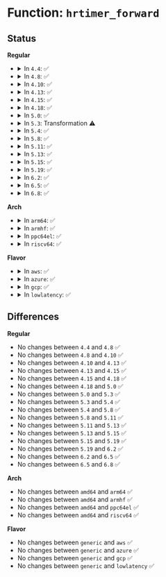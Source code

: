 # Function: <code>hrtimer_forward</code>

## Status
<b>Regular</b>
<ul>
<li>
<details>
<summary>In <code>4.4</code>: ✅</summary>

```c
u64 hrtimer_forward(struct hrtimer *timer, ktime_t now, ktime_t interval);
```

**Collision:** Unique Global

**Inline:** No

**Transformation:** False

**Instances:**

```
In kernel/time/hrtimer.c (ffffffff810eeb60)
Location: kernel/time/hrtimer.c:833
Inline: False
Direct callers:
  - arch/x86/events/intel/cqm.c:mbm_hrtimer_handle
  - arch/x86/events/intel/rapl.c:rapl_hrtimer_handle
  - arch/x86/events/intel/uncore.c:uncore_pmu_hrtimer
  - kernel/signal.c:dequeue_signal
  - kernel/sched/fair.c:sched_cfs_period_timer
  - kernel/sched/rt.c:sched_rt_period_timer
  - kernel/sched/rt.c:enqueue_task_rt
  - kernel/time/posix-timers.c:common_timer_get
  - kernel/time/posix-timers.c:posix_timer_fn
  - kernel/time/posix-timers.c:do_schedule_next_timer
  - kernel/time/tick-sched.c:tick_sched_timer
  - kernel/time/tick-sched.c:tick_nohz_handler
  - kernel/time/tick-sched.c:tick_nohz_restart
  - kernel/time/tick-sched.c:tick_setup_sched_timer
  - kernel/time/tick-sched.c:tick_check_oneshot_change
  - kernel/watchdog.c:watchdog_timer_fn
  - kernel/events/core.c:perf_mux_hrtimer_restart
  - kernel/events/core.c:perf_mux_hrtimer_handler
  - kernel/events/core.c:perf_swevent_hrtimer
  - fs/timerfd.c:timerfd_read
  - fs/timerfd.c:do_timerfd_gettime
  - fs/timerfd.c:do_timerfd_settime
  - drivers/rtc/interface.c:rtc_pie_update_irq
```
**Symbols:**

```
ffffffff810eeb60-ffffffff810eec91: hrtimer_forward (STB_GLOBAL)
```
</details>
</li>
<li>
<details>
<summary>In <code>4.8</code>: ✅</summary>

```c
u64 hrtimer_forward(struct hrtimer *timer, ktime_t now, ktime_t interval);
```

**Collision:** Unique Global

**Inline:** No

**Transformation:** False

**Instances:**

```
In kernel/time/hrtimer.c (ffffffff810f5ba0)
Location: kernel/time/hrtimer.c:823
Inline: False
Direct callers:
  - arch/x86/events/intel/cqm.c:mbm_hrtimer_handle
  - arch/x86/events/intel/uncore.c:uncore_pmu_hrtimer
  - kernel/signal.c:dequeue_signal
  - kernel/sched/fair.c:sched_cfs_period_timer
  - kernel/sched/rt.c:enqueue_task_rt
  - kernel/sched/rt.c:sched_rt_period_timer
  - kernel/time/posix-timers.c:common_timer_get
  - kernel/time/posix-timers.c:posix_timer_fn
  - kernel/time/posix-timers.c:do_schedule_next_timer
  - kernel/time/tick-sched.c:tick_check_oneshot_change
  - kernel/time/tick-sched.c:tick_setup_sched_timer
  - kernel/time/tick-sched.c:tick_sched_timer
  - kernel/time/tick-sched.c:tick_nohz_handler
  - kernel/time/tick-sched.c:tick_nohz_restart
  - kernel/watchdog.c:watchdog_timer_fn
  - kernel/events/core.c:perf_swevent_hrtimer
  - kernel/events/core.c:perf_mux_hrtimer_restart
  - kernel/events/core.c:perf_mux_hrtimer_handler
  - fs/timerfd.c:do_timerfd_gettime
  - fs/timerfd.c:do_timerfd_settime
  - fs/timerfd.c:timerfd_read
  - drivers/rtc/interface.c:rtc_pie_update_irq
```
**Symbols:**

```
ffffffff810f5ba0-ffffffff810f5cd0: hrtimer_forward (STB_GLOBAL)
```
</details>
</li>
<li>
<details>
<summary>In <code>4.10</code>: ✅</summary>

```c
u64 hrtimer_forward(struct hrtimer *timer, ktime_t now, ktime_t interval);
```

**Collision:** Unique Global

**Inline:** No

**Transformation:** False

**Instances:**

```
In kernel/time/hrtimer.c (ffffffff810fcc50)
Location: kernel/time/hrtimer.c:823
Inline: False
Direct callers:
  - arch/x86/events/intel/cqm.c:mbm_hrtimer_handle
  - arch/x86/events/intel/uncore.c:uncore_pmu_hrtimer
  - kernel/signal.c:dequeue_signal
  - kernel/sched/fair.c:sched_cfs_period_timer
  - kernel/sched/rt.c:enqueue_task_rt
  - kernel/sched/rt.c:sched_rt_period_timer
  - kernel/time/posix-timers.c:common_timer_get
  - kernel/time/posix-timers.c:posix_timer_fn
  - kernel/time/posix-timers.c:do_schedule_next_timer
  - kernel/time/tick-sched.c:tick_check_oneshot_change
  - kernel/time/tick-sched.c:tick_setup_sched_timer
  - kernel/time/tick-sched.c:tick_sched_timer
  - kernel/time/tick-sched.c:tick_nohz_handler
  - kernel/time/tick-sched.c:tick_nohz_restart
  - kernel/watchdog.c:watchdog_timer_fn
  - kernel/events/core.c:perf_swevent_hrtimer
  - kernel/events/core.c:perf_mux_hrtimer_restart
  - kernel/events/core.c:perf_mux_hrtimer_handler
  - fs/timerfd.c:do_timerfd_gettime
  - fs/timerfd.c:do_timerfd_settime
  - fs/timerfd.c:timerfd_read
  - drivers/rtc/interface.c:rtc_pie_update_irq
```
**Symbols:**

```
ffffffff810fcc50-ffffffff810fcd85: hrtimer_forward (STB_GLOBAL)
```
</details>
</li>
<li>
<details>
<summary>In <code>4.13</code>: ✅</summary>

```c
u64 hrtimer_forward(struct hrtimer *timer, ktime_t now, ktime_t interval);
```

**Collision:** Unique Global

**Inline:** No

**Transformation:** False

**Instances:**

```
In kernel/time/hrtimer.c (ffffffff810fef30)
Location: kernel/time/hrtimer.c:796
Inline: False
Direct callers:
  - arch/x86/events/intel/uncore.c:uncore_pmu_hrtimer
  - kernel/signal.c:dequeue_signal
  - kernel/sched/fair.c:sched_cfs_period_timer
  - kernel/sched/rt.c:enqueue_task_rt
  - kernel/sched/rt.c:sched_rt_period_timer
  - kernel/time/posix-timers.c:common_hrtimer_forward
  - kernel/time/posix-timers.c:posix_timer_fn
  - kernel/time/posix-timers.c:common_hrtimer_rearm
  - kernel/time/tick-sched.c:tick_check_oneshot_change
  - kernel/time/tick-sched.c:tick_setup_sched_timer
  - kernel/time/tick-sched.c:tick_sched_timer
  - kernel/time/tick-sched.c:tick_nohz_handler
  - kernel/time/tick-sched.c:tick_nohz_idle_exit
  - kernel/watchdog.c:watchdog_timer_fn
  - kernel/events/core.c:perf_swevent_hrtimer
  - kernel/events/core.c:perf_mux_hrtimer_restart
  - kernel/events/core.c:perf_mux_hrtimer_handler
  - fs/timerfd.c:do_timerfd_gettime
  - fs/timerfd.c:do_timerfd_settime
  - fs/timerfd.c:timerfd_read
  - drivers/rtc/interface.c:rtc_pie_update_irq
```
**Symbols:**

```
ffffffff810fef30-ffffffff810ff011: hrtimer_forward (STB_GLOBAL)
```
</details>
</li>
<li>
<details>
<summary>In <code>4.15</code>: ✅</summary>

```c
u64 hrtimer_forward(struct hrtimer *timer, ktime_t now, ktime_t interval);
```

**Collision:** Unique Global

**Inline:** No

**Transformation:** False

**Instances:**

```
In kernel/time/hrtimer.c (ffffffff81109d10)
Location: kernel/time/hrtimer.c:796
Inline: False
Direct callers:
  - arch/x86/events/intel/uncore.c:uncore_pmu_hrtimer
  - kernel/signal.c:dequeue_signal
  - kernel/sched/fair.c:sched_cfs_period_timer
  - kernel/sched/rt.c:enqueue_task_rt
  - kernel/sched/rt.c:sched_rt_period_timer
  - kernel/time/posix-timers.c:common_hrtimer_forward
  - kernel/time/posix-timers.c:posix_timer_fn
  - kernel/time/posix-timers.c:common_hrtimer_rearm
  - kernel/time/tick-sched.c:tick_check_oneshot_change
  - kernel/time/tick-sched.c:tick_setup_sched_timer
  - kernel/time/tick-sched.c:tick_sched_timer
  - kernel/time/tick-sched.c:tick_nohz_handler
  - kernel/time/tick-sched.c:tick_nohz_idle_exit
  - kernel/watchdog.c:watchdog_timer_fn
  - kernel/events/core.c:perf_swevent_hrtimer
  - kernel/events/core.c:perf_mux_hrtimer_restart
  - kernel/events/core.c:perf_mux_hrtimer_handler
  - fs/timerfd.c:do_timerfd_gettime
  - fs/timerfd.c:do_timerfd_settime
  - fs/timerfd.c:timerfd_read
  - drivers/rtc/interface.c:rtc_pie_update_irq
```
**Symbols:**

```
ffffffff81109d10-ffffffff81109df7: hrtimer_forward (STB_GLOBAL)
```
</details>
</li>
<li>
<details>
<summary>In <code>4.18</code>: ✅</summary>

```c
u64 hrtimer_forward(struct hrtimer *timer, ktime_t now, ktime_t interval);
```

**Collision:** Unique Global

**Inline:** No

**Transformation:** False

**Instances:**

```
In kernel/time/hrtimer.c (ffffffff811152e0)
Location: kernel/time/hrtimer.c:907
Inline: False
Direct callers:
  - arch/x86/events/intel/uncore.c:uncore_pmu_hrtimer
  - kernel/signal.c:dequeue_signal
  - kernel/sched/fair.c:sched_cfs_period_timer
  - kernel/sched/rt.c:enqueue_task_rt
  - kernel/sched/rt.c:sched_rt_period_timer
  - kernel/time/posix-timers.c:common_hrtimer_forward
  - kernel/time/posix-timers.c:posix_timer_fn
  - kernel/time/posix-timers.c:common_hrtimer_rearm
  - kernel/time/tick-sched.c:tick_check_oneshot_change
  - kernel/time/tick-sched.c:tick_setup_sched_timer
  - kernel/time/tick-sched.c:tick_sched_timer
  - kernel/time/tick-sched.c:tick_nohz_handler
  - kernel/time/tick-sched.c:__tick_nohz_idle_restart_tick
  - kernel/watchdog.c:watchdog_timer_fn
  - kernel/events/core.c:perf_swevent_hrtimer
  - kernel/events/core.c:perf_mux_hrtimer_restart
  - kernel/events/core.c:perf_mux_hrtimer_handler
  - fs/timerfd.c:do_timerfd_gettime
  - fs/timerfd.c:timerfd_read
  - drivers/rtc/interface.c:rtc_pie_update_irq
```
**Symbols:**

```
ffffffff811152e0-ffffffff811153c5: hrtimer_forward (STB_GLOBAL)
```
</details>
</li>
<li>
<details>
<summary>In <code>5.0</code>: ✅</summary>

```c
u64 hrtimer_forward(struct hrtimer *timer, ktime_t now, ktime_t interval);
```

**Collision:** Unique Global

**Inline:** No

**Transformation:** False

**Instances:**

```
In kernel/time/hrtimer.c (ffffffff81120920)
Location: kernel/time/hrtimer.c:898
Inline: False
Direct callers:
  - arch/x86/events/intel/uncore.c:uncore_pmu_hrtimer
  - kernel/signal.c:dequeue_signal
  - kernel/sched/fair.c:sched_cfs_period_timer
  - kernel/sched/rt.c:enqueue_task_rt
  - kernel/sched/rt.c:sched_rt_period_timer
  - kernel/time/posix-timers.c:common_hrtimer_forward
  - kernel/time/posix-timers.c:posix_timer_fn
  - kernel/time/posix-timers.c:common_hrtimer_rearm
  - kernel/time/tick-sched.c:tick_check_oneshot_change
  - kernel/time/tick-sched.c:tick_setup_sched_timer
  - kernel/time/tick-sched.c:tick_sched_timer
  - kernel/time/tick-sched.c:tick_nohz_handler
  - kernel/time/tick-sched.c:__tick_nohz_idle_restart_tick
  - kernel/watchdog.c:watchdog_timer_fn
  - kernel/events/core.c:perf_swevent_hrtimer
  - kernel/events/core.c:perf_mux_hrtimer_restart
  - kernel/events/core.c:perf_mux_hrtimer_handler
  - fs/timerfd.c:do_timerfd_gettime
  - fs/timerfd.c:timerfd_read
  - drivers/rtc/interface.c:rtc_pie_update_irq
  - drivers/powercap/idle_inject.c:idle_inject_timer_fn
```
**Symbols:**

```
ffffffff81120920-ffffffff81120a05: hrtimer_forward (STB_GLOBAL)
```
</details>
</li>
<li>
<details>
<summary>In <code>5.3</code>: Transformation ⚠️</summary>

```c
u64 hrtimer_forward(struct hrtimer *timer, ktime_t now, ktime_t interval);
```

**Collision:** Unique Global

**Inline:** No

**Transformation:** True

**Instances:**

```
In kernel/time/hrtimer.c (0)
Location: kernel/time/hrtimer.c:897
Inline: False
Direct callers:
  - arch/x86/events/intel/uncore.c:uncore_pmu_hrtimer
  - kernel/signal.c:dequeue_signal
  - kernel/sched/fair.c:sched_cfs_period_timer
  - kernel/sched/rt.c:enqueue_task_rt
  - kernel/sched/rt.c:sched_rt_period_timer
  - kernel/time/posix-timers.c:common_hrtimer_forward
  - kernel/time/posix-timers.c:posix_timer_fn
  - kernel/time/posix-timers.c:common_hrtimer_rearm
  - kernel/time/tick-sched.c:tick_check_oneshot_change
  - kernel/time/tick-sched.c:tick_setup_sched_timer
  - kernel/time/tick-sched.c:tick_sched_timer
  - kernel/time/tick-sched.c:tick_nohz_handler
  - kernel/time/tick-sched.c:__tick_nohz_idle_restart_tick
  - kernel/watchdog.c:watchdog_timer_fn
  - kernel/events/core.c:perf_swevent_hrtimer
  - kernel/events/core.c:perf_mux_hrtimer_restart
  - kernel/events/core.c:perf_mux_hrtimer_handler
  - fs/timerfd.c:do_timerfd_gettime
  - fs/timerfd.c:timerfd_read
  - drivers/rtc/interface.c:rtc_pie_update_irq
  - drivers/powercap/idle_inject.c:idle_inject_timer_fn
  - net/xfrm/xfrm_state.c:xfrm_timer_handler
```
**Symbols:**

```
ffffffff8112cd77-ffffffff8112cd8a: hrtimer_forward.cold (STB_LOCAL)
ffffffff8112b6b0-ffffffff8112b760: hrtimer_forward (STB_GLOBAL)
```
</details>
</li>
<li>
<details>
<summary>In <code>5.4</code>: ✅</summary>

```c
u64 hrtimer_forward(struct hrtimer *timer, ktime_t now, ktime_t interval);
```

**Collision:** Unique Global

**Inline:** No

**Transformation:** False

**Instances:**

```
In kernel/time/hrtimer.c (ffffffff811371b0)
Location: kernel/time/hrtimer.c:918
Inline: False
Direct callers:
  - arch/x86/events/intel/uncore.c:uncore_pmu_hrtimer
  - kernel/signal.c:dequeue_signal
  - kernel/sched/fair.c:sched_cfs_period_timer
  - kernel/sched/rt.c:__enqueue_rt_entity
  - kernel/sched/rt.c:sched_rt_period_timer
  - kernel/time/posix-timers.c:common_hrtimer_forward
  - kernel/time/posix-timers.c:posix_timer_fn
  - kernel/time/posix-timers.c:common_hrtimer_rearm
  - kernel/time/tick-sched.c:tick_check_oneshot_change
  - kernel/time/tick-sched.c:tick_setup_sched_timer
  - kernel/time/tick-sched.c:tick_sched_timer
  - kernel/time/tick-sched.c:tick_nohz_handler
  - kernel/time/tick-sched.c:__tick_nohz_idle_restart_tick
  - kernel/watchdog.c:watchdog_timer_fn
  - kernel/events/core.c:perf_swevent_hrtimer
  - kernel/events/core.c:perf_mux_hrtimer_restart
  - kernel/events/core.c:perf_mux_hrtimer_handler
  - fs/timerfd.c:do_timerfd_gettime
  - fs/timerfd.c:timerfd_read
  - drivers/rtc/interface.c:rtc_pie_update_irq
  - drivers/powercap/idle_inject.c:idle_inject_timer_fn
  - net/xfrm/xfrm_state.c:xfrm_timer_handler
```
**Symbols:**

```
ffffffff811371b0-ffffffff81137258: hrtimer_forward (STB_GLOBAL)
```
</details>
</li>
<li>
<details>
<summary>In <code>5.8</code>: ✅</summary>

```c
u64 hrtimer_forward(struct hrtimer *timer, ktime_t now, ktime_t interval);
```

**Collision:** Unique Global

**Inline:** No

**Transformation:** False

**Instances:**

```
In kernel/time/hrtimer.c (ffffffff81145f00)
Location: kernel/time/hrtimer.c:918
Inline: False
Direct callers:
  - arch/x86/events/intel/uncore.c:uncore_pmu_hrtimer
  - kernel/signal.c:dequeue_signal
  - kernel/sched/fair.c:sched_cfs_period_timer
  - kernel/sched/rt.c:__enqueue_rt_entity
  - kernel/sched/rt.c:sched_rt_period_timer
  - kernel/time/posix-timers.c:common_hrtimer_forward
  - kernel/time/posix-timers.c:posix_timer_fn
  - kernel/time/posix-timers.c:common_hrtimer_rearm
  - kernel/time/tick-sched.c:tick_setup_sched_timer
  - kernel/time/tick-sched.c:tick_sched_timer
  - kernel/time/tick-sched.c:tick_nohz_switch_to_nohz
  - kernel/time/tick-sched.c:tick_nohz_handler
  - kernel/time/tick-sched.c:tick_nohz_restart
  - kernel/watchdog.c:watchdog_timer_fn
  - kernel/events/core.c:perf_swevent_hrtimer
  - kernel/events/core.c:perf_mux_hrtimer_restart
  - kernel/events/core.c:perf_mux_hrtimer_handler
  - fs/timerfd.c:do_timerfd_gettime
  - fs/timerfd.c:do_timerfd_settime
  - fs/timerfd.c:timerfd_read
  - drivers/rtc/interface.c:rtc_pie_update_irq
  - drivers/mailbox/mailbox.c:txdone_hrtimer
  - drivers/powercap/idle_inject.c:idle_inject_timer_fn
  - net/xfrm/xfrm_state.c:xfrm_timer_handler
```
**Symbols:**

```
ffffffff81145f00-ffffffff81145fab: hrtimer_forward (STB_GLOBAL)
```
</details>
</li>
<li>
<details>
<summary>In <code>5.11</code>: ✅</summary>

```c
u64 hrtimer_forward(struct hrtimer *timer, ktime_t now, ktime_t interval);
```

**Collision:** Unique Global

**Inline:** No

**Transformation:** False

**Instances:**

```
In kernel/time/hrtimer.c (ffffffff81142420)
Location: kernel/time/hrtimer.c:935
Inline: False
Direct callers:
  - arch/x86/events/intel/uncore.c:uncore_pmu_hrtimer
  - kernel/signal.c:dequeue_signal
  - kernel/sched/fair.c:sched_cfs_period_timer
  - kernel/sched/rt.c:__enqueue_rt_entity
  - kernel/sched/rt.c:sched_rt_period_timer
  - kernel/time/posix-timers.c:common_hrtimer_forward
  - kernel/time/posix-timers.c:posix_timer_fn
  - kernel/time/posix-timers.c:common_hrtimer_rearm
  - kernel/time/tick-sched.c:tick_setup_sched_timer
  - kernel/time/tick-sched.c:tick_sched_timer
  - kernel/time/tick-sched.c:tick_nohz_switch_to_nohz
  - kernel/time/tick-sched.c:tick_nohz_handler
  - kernel/time/tick-sched.c:tick_nohz_restart
  - kernel/watchdog.c:watchdog_timer_fn
  - kernel/events/core.c:perf_swevent_hrtimer
  - kernel/events/core.c:perf_mux_hrtimer_restart
  - kernel/events/core.c:perf_mux_hrtimer_handler
  - fs/timerfd.c:do_timerfd_gettime
  - fs/timerfd.c:do_timerfd_settime
  - fs/timerfd.c:timerfd_read
  - drivers/rtc/interface.c:rtc_pie_update_irq
  - drivers/mailbox/mailbox.c:txdone_hrtimer
  - drivers/powercap/idle_inject.c:idle_inject_timer_fn
  - net/xfrm/xfrm_state.c:xfrm_timer_handler
```
**Symbols:**

```
ffffffff81142420-ffffffff811424cb: hrtimer_forward (STB_GLOBAL)
```
</details>
</li>
<li>
<details>
<summary>In <code>5.13</code>: ✅</summary>

```c
u64 hrtimer_forward(struct hrtimer *timer, ktime_t now, ktime_t interval);
```

**Collision:** Unique Global

**Inline:** No

**Transformation:** False

**Instances:**

```
In kernel/time/hrtimer.c (ffffffff81143600)
Location: kernel/time/hrtimer.c:935
Inline: False
Direct callers:
  - arch/x86/events/intel/uncore.c:uncore_pmu_hrtimer
  - kernel/signal.c:dequeue_signal
  - kernel/sched/fair.c:sched_cfs_period_timer
  - kernel/sched/rt.c:__enqueue_rt_entity
  - kernel/sched/rt.c:sched_rt_period_timer
  - kernel/time/posix-timers.c:common_hrtimer_forward
  - kernel/time/posix-timers.c:posix_timer_fn
  - kernel/time/posix-timers.c:common_hrtimer_rearm
  - kernel/time/tick-sched.c:tick_check_oneshot_change
  - kernel/time/tick-sched.c:tick_setup_sched_timer
  - kernel/time/tick-sched.c:tick_sched_timer
  - kernel/time/tick-sched.c:tick_nohz_handler
  - kernel/time/tick-sched.c:tick_nohz_restart
  - kernel/watchdog.c:watchdog_timer_fn
  - kernel/events/core.c:perf_swevent_hrtimer
  - kernel/events/core.c:perf_mux_hrtimer_restart
  - kernel/events/core.c:perf_mux_hrtimer_handler
  - fs/timerfd.c:do_timerfd_gettime
  - fs/timerfd.c:do_timerfd_settime
  - fs/timerfd.c:timerfd_read
  - drivers/rtc/interface.c:rtc_pie_update_irq
  - drivers/mailbox/mailbox.c:txdone_hrtimer
  - drivers/powercap/idle_inject.c:idle_inject_timer_fn
  - net/xfrm/xfrm_state.c:xfrm_timer_handler
```
**Symbols:**

```
ffffffff81143600-ffffffff811436ab: hrtimer_forward (STB_GLOBAL)
```
</details>
</li>
<li>
<details>
<summary>In <code>5.15</code>: ✅</summary>

```c
u64 hrtimer_forward(struct hrtimer *timer, ktime_t now, ktime_t interval);
```

**Collision:** Unique Global

**Inline:** No

**Transformation:** False

**Instances:**

```
In kernel/time/hrtimer.c (ffffffff81166be0)
Location: kernel/time/hrtimer.c:1037
Inline: False
Direct callers:
  - arch/x86/events/intel/uncore.c:uncore_pmu_hrtimer
  - kernel/signal.c:dequeue_signal
  - kernel/sched/fair.c:sched_cfs_period_timer
  - kernel/sched/rt.c:enqueue_task_rt
  - kernel/sched/rt.c:update_curr_rt
  - kernel/sched/rt.c:sched_rt_period_timer
  - kernel/time/posix-timers.c:common_hrtimer_forward
  - kernel/time/posix-timers.c:posix_timer_fn
  - kernel/time/posix-timers.c:common_hrtimer_rearm
  - kernel/time/tick-sched.c:tick_check_oneshot_change
  - kernel/time/tick-sched.c:tick_setup_sched_timer
  - kernel/time/tick-sched.c:tick_sched_timer
  - kernel/time/tick-sched.c:tick_nohz_handler
  - kernel/time/tick-sched.c:tick_nohz_restart
  - kernel/watchdog.c:watchdog_timer_fn
  - kernel/events/core.c:perf_swevent_hrtimer
  - kernel/events/core.c:perf_mux_hrtimer_restart
  - kernel/events/core.c:perf_mux_hrtimer_handler
  - fs/timerfd.c:do_timerfd_gettime
  - fs/timerfd.c:do_timerfd_settime
  - fs/timerfd.c:timerfd_read
  - drivers/rtc/interface.c:rtc_pie_update_irq
  - drivers/mailbox/mailbox.c:txdone_hrtimer
  - drivers/powercap/idle_inject.c:idle_inject_timer_fn
  - net/xfrm/xfrm_state.c:xfrm_timer_handler
```
**Symbols:**

```
ffffffff81166be0-ffffffff81166c8b: hrtimer_forward (STB_GLOBAL)
```
</details>
</li>
<li>
<details>
<summary>In <code>5.19</code>: ✅</summary>

```c
u64 hrtimer_forward(struct hrtimer *timer, ktime_t now, ktime_t interval);
```

**Collision:** Unique Global

**Inline:** No

**Transformation:** False

**Instances:**

```
In kernel/time/hrtimer.c (ffffffff8119a350)
Location: kernel/time/hrtimer.c:1037
Inline: False
Direct callers:
  - arch/x86/events/intel/uncore.c:uncore_pmu_hrtimer
  - kernel/signal.c:dequeue_signal
  - kernel/sched/fair.c:sched_cfs_period_timer
  - kernel/sched/build_policy.c:enqueue_task_rt
  - kernel/sched/build_policy.c:update_curr_rt
  - kernel/sched/build_policy.c:sched_rt_period_timer
  - kernel/time/posix-timers.c:common_hrtimer_forward
  - kernel/time/posix-timers.c:posix_timer_fn
  - kernel/time/posix-timers.c:common_hrtimer_rearm
  - kernel/time/tick-sched.c:tick_check_oneshot_change
  - kernel/time/tick-sched.c:tick_setup_sched_timer
  - kernel/time/tick-sched.c:tick_sched_timer
  - kernel/time/tick-sched.c:tick_nohz_handler
  - kernel/time/tick-sched.c:tick_nohz_restart
  - kernel/watchdog.c:watchdog_timer_fn
  - kernel/events/core.c:perf_swevent_hrtimer
  - kernel/events/core.c:perf_mux_hrtimer_restart
  - kernel/events/core.c:perf_mux_hrtimer_handler
  - fs/timerfd.c:do_timerfd_gettime
  - fs/timerfd.c:do_timerfd_settime
  - fs/timerfd.c:timerfd_read
  - drivers/rtc/interface.c:rtc_pie_update_irq
  - drivers/mailbox/mailbox.c:txdone_hrtimer
  - drivers/powercap/idle_inject.c:idle_inject_timer_fn
  - net/xfrm/xfrm_state.c:xfrm_timer_handler
```
**Symbols:**

```
ffffffff8119a350-ffffffff8119a42e: hrtimer_forward (STB_GLOBAL)
```
</details>
</li>
<li>
<details>
<summary>In <code>6.2</code>: ✅</summary>

```c
u64 hrtimer_forward(struct hrtimer *timer, ktime_t now, ktime_t interval);
```

**Collision:** Unique Global

**Inline:** No

**Transformation:** False

**Instances:**

```
In kernel/time/hrtimer.c (ffffffff811d8a70)
Location: kernel/time/hrtimer.c:1037
Inline: False
Direct callers:
  - arch/x86/events/intel/uncore.c:uncore_pmu_hrtimer
  - kernel/signal.c:dequeue_signal
  - kernel/sched/fair.c:sched_cfs_period_timer
  - kernel/sched/build_policy.c:enqueue_task_rt
  - kernel/sched/build_policy.c:update_curr_rt
  - kernel/sched/build_policy.c:sched_rt_period_timer
  - kernel/time/posix-timers.c:common_hrtimer_forward
  - kernel/time/posix-timers.c:posix_timer_fn
  - kernel/time/posix-timers.c:common_hrtimer_rearm
  - kernel/time/tick-sched.c:tick_check_oneshot_change
  - kernel/time/tick-sched.c:tick_setup_sched_timer
  - kernel/time/tick-sched.c:tick_sched_timer
  - kernel/time/tick-sched.c:tick_nohz_handler
  - kernel/time/tick-sched.c:tick_nohz_restart
  - kernel/watchdog.c:watchdog_timer_fn
  - kernel/events/core.c:perf_swevent_hrtimer
  - kernel/events/core.c:perf_mux_hrtimer_restart
  - kernel/events/core.c:perf_mux_hrtimer_handler
  - fs/timerfd.c:do_timerfd_gettime
  - fs/timerfd.c:do_timerfd_settime
  - fs/timerfd.c:timerfd_read
  - drivers/rtc/interface.c:rtc_pie_update_irq
  - drivers/mailbox/mailbox.c:txdone_hrtimer
  - drivers/powercap/idle_inject.c:idle_inject_timer_fn
  - net/xfrm/xfrm_state.c:xfrm_timer_handler
```
**Symbols:**

```
ffffffff811d8a70-ffffffff811d8b4e: hrtimer_forward (STB_GLOBAL)
```
</details>
</li>
<li>
<details>
<summary>In <code>6.5</code>: ✅</summary>

```c
u64 hrtimer_forward(struct hrtimer *timer, ktime_t now, ktime_t interval);
```

**Collision:** Unique Global

**Inline:** No

**Transformation:** False

**Instances:**

```
In kernel/time/hrtimer.c (ffffffff811ecea0)
Location: kernel/time/hrtimer.c:1040
Inline: False
Direct callers:
  - arch/x86/events/intel/uncore.c:uncore_pmu_hrtimer
  - kernel/signal.c:dequeue_signal
  - kernel/sched/fair.c:sched_cfs_period_timer
  - kernel/sched/build_policy.c:enqueue_task_rt
  - kernel/sched/build_policy.c:update_curr_rt
  - kernel/sched/build_policy.c:sched_rt_period_timer
  - kernel/time/posix-timers.c:common_hrtimer_forward
  - kernel/time/posix-timers.c:posix_timer_fn
  - kernel/time/posix-timers.c:common_hrtimer_rearm
  - kernel/time/tick-sched.c:tick_check_oneshot_change
  - kernel/time/tick-sched.c:tick_setup_sched_timer
  - kernel/time/tick-sched.c:tick_sched_timer
  - kernel/time/tick-sched.c:tick_nohz_handler
  - kernel/time/tick-sched.c:tick_nohz_restart
  - kernel/watchdog.c:watchdog_timer_fn
  - kernel/events/core.c:perf_swevent_hrtimer
  - kernel/events/core.c:perf_mux_hrtimer_restart
  - kernel/events/core.c:perf_mux_hrtimer_handler
  - fs/timerfd.c:do_timerfd_gettime
  - fs/timerfd.c:do_timerfd_settime
  - fs/timerfd.c:timerfd_read
  - drivers/rtc/interface.c:rtc_pie_update_irq
  - drivers/mailbox/mailbox.c:txdone_hrtimer
  - drivers/powercap/idle_inject.c:idle_inject_timer_fn
  - net/xfrm/xfrm_state.c:xfrm_timer_handler
```
**Symbols:**

```
ffffffff811ecea0-ffffffff811ecf7e: hrtimer_forward (STB_GLOBAL)
```
</details>
</li>
<li>
<details>
<summary>In <code>6.8</code>: ✅</summary>

```c
u64 hrtimer_forward(struct hrtimer *timer, ktime_t now, ktime_t interval);
```

**Collision:** Unique Global

**Inline:** No

**Transformation:** False

**Instances:**

```
In kernel/time/hrtimer.c (ffffffff81203000)
Location: kernel/time/hrtimer.c:1040
Inline: False
Direct callers:
  - arch/x86/events/intel/uncore.c:uncore_pmu_hrtimer
  - kernel/signal.c:dequeue_signal
  - kernel/sched/fair.c:sched_cfs_period_timer
  - kernel/sched/build_policy.c:enqueue_task_rt
  - kernel/sched/build_policy.c:update_curr_rt
  - kernel/sched/build_policy.c:sched_rt_period_timer
  - kernel/time/posix-timers.c:common_hrtimer_forward
  - kernel/time/posix-timers.c:posix_timer_fn
  - kernel/time/posix-timers.c:common_hrtimer_rearm
  - kernel/time/tick-sched.c:tick_check_oneshot_change
  - kernel/time/tick-sched.c:tick_setup_sched_timer
  - kernel/time/tick-sched.c:tick_nohz_highres_handler
  - kernel/time/tick-sched.c:tick_nohz_lowres_handler
  - kernel/time/tick-sched.c:tick_nohz_restart_sched_tick
  - kernel/watchdog.c:watchdog_timer_fn
  - kernel/events/core.c:perf_swevent_hrtimer
  - kernel/events/core.c:perf_mux_hrtimer_restart
  - kernel/events/core.c:perf_mux_hrtimer_handler
  - fs/timerfd.c:do_timerfd_gettime
  - fs/timerfd.c:do_timerfd_settime
  - fs/timerfd.c:timerfd_read
  - drivers/rtc/interface.c:rtc_pie_update_irq
  - drivers/mailbox/mailbox.c:txdone_hrtimer
  - drivers/powercap/idle_inject.c:idle_inject_timer_fn
  - net/xfrm/xfrm_state.c:xfrm_timer_handler
```
**Symbols:**

```
ffffffff81203000-ffffffff812030de: hrtimer_forward (STB_GLOBAL)
```
</details>
</li>
</ul>
<b>Arch</b>
<ul>
<li>
<details>
<summary>In <code>arm64</code>: ✅</summary>

```c
u64 hrtimer_forward(struct hrtimer *timer, ktime_t now, ktime_t interval);
```

**Collision:** Unique Global

**Inline:** No

**Transformation:** False

**Instances:**

```
In kernel/time/hrtimer.c (ffff8000101a0688)
Location: kernel/time/hrtimer.c:918
Inline: False
Direct callers:
  - virt/kvm/arm/arch_timer.c:kvm_hrtimer_expire
  - virt/kvm/arm/arch_timer.c:kvm_bg_timer_expire
  - kernel/signal.c:dequeue_signal
  - kernel/sched/fair.c:sched_cfs_period_timer
  - kernel/sched/rt.c:__enqueue_rt_entity
  - kernel/sched/rt.c:sched_rt_period_timer
  - kernel/time/posix-timers.c:common_hrtimer_forward
  - kernel/time/posix-timers.c:posix_timer_fn
  - kernel/time/posix-timers.c:common_hrtimer_rearm
  - kernel/time/sched_clock.c:sched_clock_poll
  - kernel/time/tick-sched.c:tick_check_oneshot_change
  - kernel/time/tick-sched.c:tick_setup_sched_timer
  - kernel/time/tick-sched.c:tick_sched_timer
  - kernel/time/tick-sched.c:tick_nohz_handler
  - kernel/time/tick-sched.c:__tick_nohz_idle_restart_tick
  - kernel/watchdog.c:watchdog_timer_fn
  - kernel/events/core.c:perf_swevent_hrtimer
  - kernel/events/core.c:perf_mux_hrtimer_restart
  - kernel/events/core.c:perf_mux_hrtimer_handler
  - fs/timerfd.c:do_timerfd_gettime
  - fs/timerfd.c:timerfd_read
  - drivers/rtc/interface.c:rtc_pie_update_irq
  - drivers/media/cec/cec-pin.c:cec_pin_timer
  - drivers/media/cec/cec-pin.c:cec_pin_timer
  - drivers/media/cec/cec-pin.c:cec_pin_timer
  - drivers/media/cec/cec-pin.c:cec_pin_timer
  - drivers/media/cec/cec-pin.c:cec_pin_timer
  - drivers/powercap/idle_inject.c:idle_inject_timer_fn
  - drivers/perf/arm-ccn.c:arm_ccn_pmu_timer_handler
  - net/xfrm/xfrm_state.c:xfrm_timer_handler
```
**Symbols:**

```
ffff8000101a0688-ffff8000101a0774: hrtimer_forward (STB_GLOBAL)
```
</details>
</li>
<li>
<details>
<summary>In <code>armhf</code>: ✅</summary>

```c
u64 hrtimer_forward(struct hrtimer *timer, ktime_t now, ktime_t interval);
```

**Collision:** Unique Global

**Inline:** No

**Transformation:** False

**Instances:**

```
In kernel/time/hrtimer.c (c03eb844)
Location: kernel/time/hrtimer.c:918
Inline: False
Direct callers:
  - arch/arm/mm/cache-l2x0-pmu.c:l2x0_pmu_poll
  - arch/arm/mach-imx/mmdc.c:mmdc_pmu_timer_handler
  - kernel/signal.c:dequeue_signal
  - kernel/sched/fair.c:sched_cfs_period_timer
  - kernel/sched/rt.c:__enqueue_rt_entity
  - kernel/sched/rt.c:sched_rt_period_timer
  - kernel/time/posix-timers.c:common_hrtimer_forward
  - kernel/time/posix-timers.c:posix_timer_fn
  - kernel/time/posix-timers.c:common_hrtimer_rearm
  - kernel/time/sched_clock.c:sched_clock_poll
  - kernel/time/tick-sched.c:tick_check_oneshot_change
  - kernel/time/tick-sched.c:tick_setup_sched_timer
  - kernel/time/tick-sched.c:tick_sched_timer
  - kernel/time/tick-sched.c:tick_nohz_handler
  - kernel/time/tick-sched.c:__tick_nohz_idle_restart_tick
  - kernel/watchdog.c:watchdog_timer_fn
  - kernel/events/core.c:perf_swevent_hrtimer
  - kernel/events/core.c:perf_mux_hrtimer_restart
  - kernel/events/core.c:perf_mux_hrtimer_handler
  - fs/timerfd.c:do_timerfd_gettime
  - fs/timerfd.c:timerfd_read
  - drivers/rtc/interface.c:rtc_pie_update_irq
  - drivers/powercap/idle_inject.c:idle_inject_timer_fn
  - drivers/perf/arm-ccn.c:arm_ccn_pmu_timer_handler
  - sound/soc/fsl/imx-pcm-fiq.c:snd_hrtimer_callback
  - net/xfrm/xfrm_state.c:xfrm_timer_handler
```
**Symbols:**

```
c03eb844-c03eba4c: hrtimer_forward (STB_GLOBAL)
```
</details>
</li>
<li>
<details>
<summary>In <code>ppc64el</code>: ✅</summary>

```c
u64 hrtimer_forward(struct hrtimer *timer, ktime_t now, ktime_t interval);
```

**Collision:** Unique Global

**Inline:** No

**Transformation:** False

**Instances:**

```
In kernel/time/hrtimer.c (c000000000201fd0)
Location: kernel/time/hrtimer.c:918
Inline: False
Direct callers:
  - arch/powerpc/kernel/watchdog.c:watchdog_timer_fn
  - kernel/signal.c:dequeue_signal
  - kernel/sched/fair.c:sched_cfs_period_timer
  - kernel/sched/fair.c:sched_cfs_period_timer
  - kernel/sched/rt.c:__enqueue_rt_entity
  - kernel/sched/rt.c:sched_rt_period_timer
  - kernel/sched/rt.c:sched_rt_period_timer
  - kernel/time/posix-timers.c:common_hrtimer_forward
  - kernel/time/posix-timers.c:posix_timer_fn
  - kernel/time/posix-timers.c:common_hrtimer_rearm
  - kernel/time/tick-sched.c:tick_check_oneshot_change
  - kernel/time/tick-sched.c:tick_setup_sched_timer
  - kernel/time/tick-sched.c:tick_sched_timer
  - kernel/time/tick-sched.c:tick_nohz_handler
  - kernel/time/tick-sched.c:__tick_nohz_idle_restart_tick
  - kernel/watchdog.c:watchdog_timer_fn
  - kernel/events/core.c:perf_swevent_hrtimer
  - kernel/events/core.c:perf_mux_hrtimer_restart
  - kernel/events/core.c:perf_mux_hrtimer_handler
  - fs/timerfd.c:do_timerfd_gettime
  - fs/timerfd.c:timerfd_read
  - drivers/rtc/interface.c:rtc_pie_update_irq
  - drivers/powercap/idle_inject.c:idle_inject_timer_fn
  - net/xfrm/xfrm_state.c:xfrm_timer_handler
```
**Symbols:**

```
c000000000201fd0-c0000000002020d8: hrtimer_forward (STB_GLOBAL)
```
</details>
</li>
<li>
<details>
<summary>In <code>riscv64</code>: ✅</summary>

```c
u64 hrtimer_forward(struct hrtimer *timer, ktime_t now, ktime_t interval);
```

**Collision:** Unique Global

**Inline:** No

**Transformation:** False

**Instances:**

```
In kernel/time/hrtimer.c (ffffffe00012df38)
Location: kernel/time/hrtimer.c:918
Inline: False
Direct callers:
  - kernel/signal.c:dequeue_signal
  - kernel/sched/fair.c:sched_cfs_period_timer
  - kernel/sched/rt.c:__enqueue_rt_entity
  - kernel/sched/rt.c:sched_rt_period_timer
  - kernel/time/posix-timers.c:common_hrtimer_forward
  - kernel/time/posix-timers.c:posix_timer_fn
  - kernel/time/posix-timers.c:common_hrtimer_rearm
  - kernel/time/sched_clock.c:sched_clock_poll
  - kernel/time/tick-sched.c:tick_check_oneshot_change
  - kernel/time/tick-sched.c:tick_setup_sched_timer
  - kernel/time/tick-sched.c:tick_sched_timer
  - kernel/time/tick-sched.c:tick_nohz_handler
  - kernel/time/tick-sched.c:__tick_nohz_idle_restart_tick
  - kernel/watchdog.c:watchdog_timer_fn
  - kernel/events/core.c:perf_swevent_hrtimer
  - kernel/events/core.c:perf_mux_hrtimer_restart
  - kernel/events/core.c:perf_mux_hrtimer_handler
  - fs/timerfd.c:__se_sys_timerfd_gettime
  - fs/timerfd.c:__se_sys_timerfd_settime
  - fs/timerfd.c:timerfd_read
  - drivers/rtc/interface.c:rtc_pie_update_irq
  - net/xfrm/xfrm_state.c:xfrm_timer_handler
```
**Symbols:**

```
ffffffe00012df38-ffffffe00012dfe8: hrtimer_forward (STB_GLOBAL)
```
</details>
</li>
</ul>
<b>Flavor</b>
<ul>
<li>
<details>
<summary>In <code>aws</code>: ✅</summary>

```c
u64 hrtimer_forward(struct hrtimer *timer, ktime_t now, ktime_t interval);
```

**Collision:** Unique Global

**Inline:** No

**Transformation:** False

**Instances:**

```
In kernel/time/hrtimer.c (ffffffff8112f960)
Location: kernel/time/hrtimer.c:918
Inline: False
Direct callers:
  - arch/x86/events/intel/uncore.c:uncore_pmu_hrtimer
  - kernel/signal.c:dequeue_signal
  - kernel/sched/fair.c:sched_cfs_period_timer
  - kernel/sched/rt.c:enqueue_task_rt
  - kernel/sched/rt.c:sched_rt_period_timer
  - kernel/time/posix-timers.c:common_hrtimer_forward
  - kernel/time/posix-timers.c:posix_timer_fn
  - kernel/time/posix-timers.c:common_hrtimer_rearm
  - kernel/time/tick-sched.c:tick_check_oneshot_change
  - kernel/time/tick-sched.c:tick_setup_sched_timer
  - kernel/time/tick-sched.c:tick_sched_timer
  - kernel/time/tick-sched.c:tick_nohz_handler
  - kernel/time/tick-sched.c:__tick_nohz_idle_restart_tick
  - kernel/watchdog.c:watchdog_timer_fn
  - kernel/events/core.c:perf_swevent_hrtimer
  - kernel/events/core.c:perf_mux_hrtimer_restart
  - kernel/events/core.c:perf_mux_hrtimer_handler
  - fs/timerfd.c:do_timerfd_gettime
  - fs/timerfd.c:timerfd_read
  - drivers/rtc/interface.c:rtc_pie_update_irq
  - net/xfrm/xfrm_state.c:xfrm_timer_handler
```
**Symbols:**

```
ffffffff8112f960-ffffffff8112fa08: hrtimer_forward (STB_GLOBAL)
```
</details>
</li>
<li>
<details>
<summary>In <code>azure</code>: ✅</summary>

```c
u64 hrtimer_forward(struct hrtimer *timer, ktime_t now, ktime_t interval);
```

**Collision:** Unique Global

**Inline:** No

**Transformation:** False

**Instances:**

```
In kernel/time/hrtimer.c (ffffffff811223d0)
Location: kernel/time/hrtimer.c:918
Inline: False
Direct callers:
  - arch/x86/events/intel/uncore.c:uncore_pmu_hrtimer
  - kernel/signal.c:dequeue_signal
  - kernel/sched/fair.c:sched_cfs_period_timer
  - kernel/sched/rt.c:__enqueue_rt_entity
  - kernel/sched/rt.c:sched_rt_period_timer
  - kernel/time/posix-timers.c:common_hrtimer_forward
  - kernel/time/posix-timers.c:posix_timer_fn
  - kernel/time/posix-timers.c:common_hrtimer_rearm
  - kernel/time/tick-sched.c:tick_check_oneshot_change
  - kernel/time/tick-sched.c:tick_setup_sched_timer
  - kernel/time/tick-sched.c:tick_sched_timer
  - kernel/time/tick-sched.c:tick_nohz_handler
  - kernel/time/tick-sched.c:tick_nohz_restart_sched_tick
  - kernel/watchdog.c:watchdog_timer_fn
  - kernel/events/core.c:perf_swevent_hrtimer
  - kernel/events/core.c:perf_mux_hrtimer_restart
  - kernel/events/core.c:perf_mux_hrtimer_handler
  - fs/timerfd.c:do_timerfd_gettime
  - fs/timerfd.c:timerfd_read
  - drivers/rtc/interface.c:rtc_pie_update_irq
  - net/xfrm/xfrm_state.c:xfrm_timer_handler
```
**Symbols:**

```
ffffffff811223d0-ffffffff81122478: hrtimer_forward (STB_GLOBAL)
```
</details>
</li>
<li>
<details>
<summary>In <code>gcp</code>: ✅</summary>

```c
u64 hrtimer_forward(struct hrtimer *timer, ktime_t now, ktime_t interval);
```

**Collision:** Unique Global

**Inline:** No

**Transformation:** False

**Instances:**

```
In kernel/time/hrtimer.c (ffffffff8112d680)
Location: kernel/time/hrtimer.c:918
Inline: False
Direct callers:
  - arch/x86/events/intel/uncore.c:uncore_pmu_hrtimer
  - kernel/signal.c:dequeue_signal
  - kernel/sched/fair.c:sched_cfs_period_timer
  - kernel/sched/rt.c:__enqueue_rt_entity
  - kernel/sched/rt.c:sched_rt_period_timer
  - kernel/time/posix-timers.c:common_hrtimer_forward
  - kernel/time/posix-timers.c:posix_timer_fn
  - kernel/time/posix-timers.c:common_hrtimer_rearm
  - kernel/time/tick-sched.c:tick_check_oneshot_change
  - kernel/time/tick-sched.c:tick_setup_sched_timer
  - kernel/time/tick-sched.c:tick_sched_timer
  - kernel/time/tick-sched.c:tick_nohz_handler
  - kernel/time/tick-sched.c:__tick_nohz_idle_restart_tick
  - kernel/watchdog.c:watchdog_timer_fn
  - kernel/events/core.c:perf_swevent_hrtimer
  - kernel/events/core.c:perf_mux_hrtimer_restart
  - kernel/events/core.c:perf_mux_hrtimer_handler
  - fs/timerfd.c:do_timerfd_gettime
  - fs/timerfd.c:timerfd_read
  - drivers/rtc/interface.c:rtc_pie_update_irq
  - drivers/powercap/idle_inject.c:idle_inject_timer_fn
  - net/xfrm/xfrm_state.c:xfrm_timer_handler
```
**Symbols:**

```
ffffffff8112d680-ffffffff8112d728: hrtimer_forward (STB_GLOBAL)
```
</details>
</li>
<li>
<details>
<summary>In <code>lowlatency</code>: ✅</summary>

```c
u64 hrtimer_forward(struct hrtimer *timer, ktime_t now, ktime_t interval);
```

**Collision:** Unique Global

**Inline:** No

**Transformation:** False

**Instances:**

```
In kernel/time/hrtimer.c (ffffffff81139fb0)
Location: kernel/time/hrtimer.c:918
Inline: False
Direct callers:
  - arch/x86/events/intel/uncore.c:uncore_pmu_hrtimer
  - kernel/signal.c:dequeue_signal
  - kernel/sched/fair.c:sched_cfs_period_timer
  - kernel/sched/rt.c:enqueue_task_rt
  - kernel/sched/rt.c:sched_rt_period_timer
  - kernel/time/posix-timers.c:common_hrtimer_forward
  - kernel/time/posix-timers.c:posix_timer_fn
  - kernel/time/posix-timers.c:common_hrtimer_rearm
  - kernel/time/tick-sched.c:tick_check_oneshot_change
  - kernel/time/tick-sched.c:tick_setup_sched_timer
  - kernel/time/tick-sched.c:tick_sched_timer
  - kernel/time/tick-sched.c:tick_nohz_handler
  - kernel/time/tick-sched.c:__tick_nohz_idle_restart_tick
  - kernel/watchdog.c:watchdog_timer_fn
  - kernel/events/core.c:perf_swevent_hrtimer
  - kernel/events/core.c:perf_mux_hrtimer_restart
  - kernel/events/core.c:perf_mux_hrtimer_handler
  - fs/timerfd.c:do_timerfd_gettime
  - fs/timerfd.c:timerfd_read
  - drivers/rtc/interface.c:rtc_pie_update_irq
  - drivers/media/cec/cec-pin.c:cec_pin_timer
  - drivers/media/cec/cec-pin.c:cec_pin_timer
  - drivers/media/cec/cec-pin.c:cec_pin_timer
  - drivers/powercap/idle_inject.c:idle_inject_timer_fn
  - net/xfrm/xfrm_state.c:xfrm_timer_handler
```
**Symbols:**

```
ffffffff81139fb0-ffffffff8113a058: hrtimer_forward (STB_GLOBAL)
```
</details>
</li>
</ul>

## Differences
<b>Regular</b>
<ul>
<li>
No changes between <code>4.4</code> and <code>4.8</code> ✅
</li>
<li>
No changes between <code>4.8</code> and <code>4.10</code> ✅
</li>
<li>
No changes between <code>4.10</code> and <code>4.13</code> ✅
</li>
<li>
No changes between <code>4.13</code> and <code>4.15</code> ✅
</li>
<li>
No changes between <code>4.15</code> and <code>4.18</code> ✅
</li>
<li>
No changes between <code>4.18</code> and <code>5.0</code> ✅
</li>
<li>
No changes between <code>5.0</code> and <code>5.3</code> ✅
</li>
<li>
No changes between <code>5.3</code> and <code>5.4</code> ✅
</li>
<li>
No changes between <code>5.4</code> and <code>5.8</code> ✅
</li>
<li>
No changes between <code>5.8</code> and <code>5.11</code> ✅
</li>
<li>
No changes between <code>5.11</code> and <code>5.13</code> ✅
</li>
<li>
No changes between <code>5.13</code> and <code>5.15</code> ✅
</li>
<li>
No changes between <code>5.15</code> and <code>5.19</code> ✅
</li>
<li>
No changes between <code>5.19</code> and <code>6.2</code> ✅
</li>
<li>
No changes between <code>6.2</code> and <code>6.5</code> ✅
</li>
<li>
No changes between <code>6.5</code> and <code>6.8</code> ✅
</li>
</ul>
<b>Arch</b>
<ul>
<li>
No changes between <code>amd64</code> and <code>arm64</code> ✅
</li>
<li>
No changes between <code>amd64</code> and <code>armhf</code> ✅
</li>
<li>
No changes between <code>amd64</code> and <code>ppc64el</code> ✅
</li>
<li>
No changes between <code>amd64</code> and <code>riscv64</code> ✅
</li>
</ul>
<b>Flavor</b>
<ul>
<li>
No changes between <code>generic</code> and <code>aws</code> ✅
</li>
<li>
No changes between <code>generic</code> and <code>azure</code> ✅
</li>
<li>
No changes between <code>generic</code> and <code>gcp</code> ✅
</li>
<li>
No changes between <code>generic</code> and <code>lowlatency</code> ✅
</li>
</ul>
